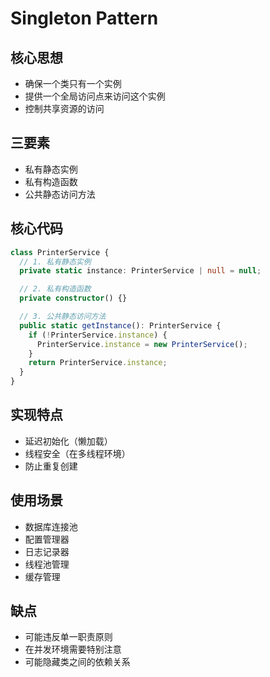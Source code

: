 # Singleton Pattern

## 核心思想

- 确保一个类只有一个实例
- 提供一个全局访问点来访问这个实例
- 控制共享资源的访问

## 三要素

- 私有静态实例
- 私有构造函数
- 公共静态访问方法

## 核心代码

```typescript
class PrinterService {
  // 1. 私有静态实例
  private static instance: PrinterService | null = null;

  // 2. 私有构造函数
  private constructor() {}

  // 3. 公共静态访问方法
  public static getInstance(): PrinterService {
    if (!PrinterService.instance) {
      PrinterService.instance = new PrinterService();
    }
    return PrinterService.instance;
  }
}
```

## 实现特点

- 延迟初始化（懒加载）
- 线程安全（在多线程环境）
- 防止重复创建

## 使用场景

- 数据库连接池
- 配置管理器
- 日志记录器
- 线程池管理
- 缓存管理

## 缺点

- 可能违反单一职责原则
- 在并发环境需要特别注意
- 可能隐藏类之间的依赖关系
